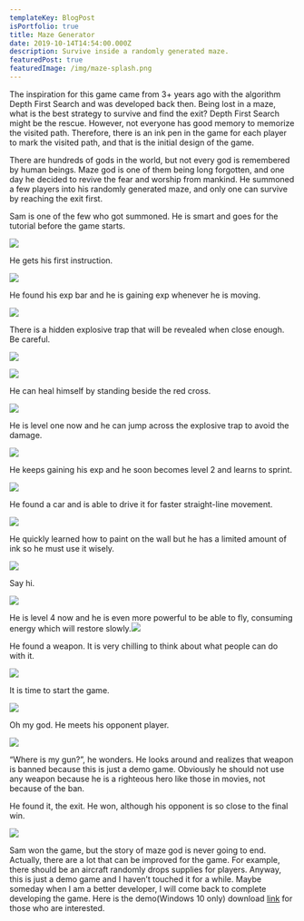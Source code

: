 ```yaml
---
templateKey: BlogPost
isPortfolio: true
title: Maze Generator
date: 2019-10-14T14:54:00.000Z
description: Survive inside a randomly generated maze.
featuredPost: true
featuredImage: /img/maze-splash.png
---
```

<span dir="ltr">The inspiration for this game came from 3+ years ago with the
algorithm Depth First Search and was developed back then. Being lost in a
maze, what is the best strategy to survive and find the exit? Depth
First Search might be the rescue. However, not everyone has good
memory to memorize the visited path. Therefore, there is an ink pen in the
game for each player to mark the visited path, and that is the initial
design of the game.</span>

<span dir="ltr"></span>

<span dir="ltr">There are hundreds of gods in the world, but not every
god is remembered by human beings. Maze god is one of them being long
forgotten, and one day he decided to revive the fear and worship from
mankind. He summoned a few players into his randomly generated maze, and
only one can survive by reaching the exit first.</span>

<span dir="ltr"></span>

<span dir="ltr">Sam is one of the few who got summoned. He is smart and goes
for the tutorial before the game starts.</span>

![](/img/maze-generator-image15.png)<span dir="ltr"></span>

<span dir="ltr"></span>

<span dir="ltr">He gets his first instruction.</span>

![](/img/maze-generator-image1.png)<span dir="ltr"></span>

<span dir="ltr">He found his exp bar and he is gaining exp whenever he
is moving.</span>

![](/img/maze-generator-image7.png)<span dir="ltr"></span>

<span dir="ltr"></span>

<span dir="ltr"></span>

<span dir="ltr">There is a hidden explosive trap that will be revealed when
close enough. Be careful.</span>

![](/img/maze-generator-image16.png)<span dir="ltr"></span>

<span dir="ltr"></span>

![](/img/maze-generator-image9.png)<span dir="ltr"></span>

<span dir="ltr"></span>

<span dir="ltr">He can heal himself by standing beside the red
cross.</span>

![](/img/maze-generator-image6.png)<span dir="ltr"></span>

<span dir="ltr">He is level one now and he can jump across the explosive
trap to avoid the damage.</span>

![](/img/maze-generator-image8.png)<span dir="ltr"></span>

<span dir="ltr">He keeps gaining his exp and he soon becomes level 2 and
learns to sprint.</span>

![](/img/maze-generator-image2.png)<span dir="ltr"></span>

<span dir="ltr"></span>

<span dir="ltr">He found a car and is able to drive it for faster
straight-line movement.</span>

![](/img/maze-generator-image3.png)<span dir="ltr"></span>

<span dir="ltr">He quickly learned how to paint on the wall but he has a
limited amount of ink so he must use it wisely.</span>

![](/img/maze-generator-image4.png)<span dir="ltr"></span>

<span dir="ltr">Say hi.</span>

![](/img/maze-generator-image10.png)<span dir="ltr"></span>

<span dir="ltr">He is level 4 now and he is even more powerful to be
able to fly, consuming energy which will restore
slowly.</span>![](/img/maze-generator-image11.png)<span dir="ltr"></span>

<span dir="ltr">He found a weapon. It is very chilling to think about
what people can do with it.</span>

![](/img/maze-generator-image12.png)<span dir="ltr"></span>

<span dir="ltr">It is time to start the game.</span>

<span dir="ltr"></span>

![](/img/maze-generator-image13.png)<span dir="ltr"></span>

<span dir="ltr">Oh my god. He meets his opponent player.</span>

![](/img/maze-generator-image5.png)<span dir="ltr"></span>

<span dir="ltr">“Where is my gun?”, he wonders. He looks around and
realizes that weapon is banned because this is just a demo game.
Obviously he should not use any weapon because he is a righteous hero
like those in movies, not because of the ban.</span>

<span dir="ltr"></span>

<span dir="ltr">He found it, the exit. He won, although his opponent is
so close to the final win.</span>

![](/img/maze-generator-image14.png)<span dir="ltr"></span>

<span dir="ltr"></span>

<span dir="ltr">Sam won the game, but the story of maze god is never
going to end. Actually, there are a lot that can be improved for the game.
For example, there should be an aircraft randomly drops supplies for
players. Anyway, this is just a demo game and I 
haven’t touched it for a while. Maybe someday when I am a better
developer, I will come back to complete developing the game. Here is the
demo(Windows 10 only) download
<a href="https://1drv.ms/u/s!AjhADX36RxGfiYsQbxDvgWqe8Nxwdg" target="_blank">link</a>
for those who are interested.</span>
